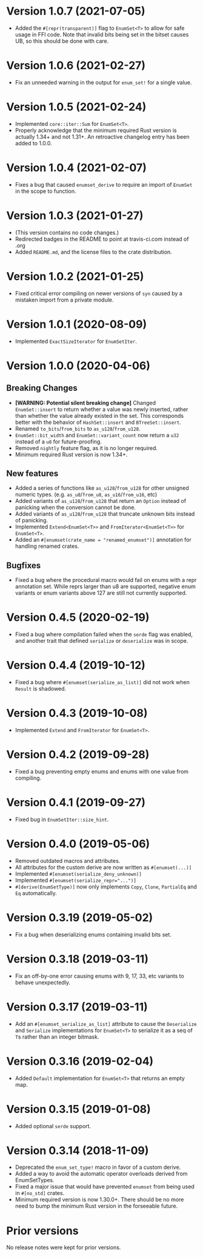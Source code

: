 # Version 1.0.7 (2021-07-05)
* Added the `#[repr(transparent)]` flag to `EnumSet<T>` to allow for safe usage
  in FFI code. Note that invalid bits being set in the bitset causes UB, so
  this should be done with care.

# Version 1.0.6 (2021-02-27)
* Fix an unneeded warning in the output for `enum_set!` for a single value.

# Version 1.0.5 (2021-02-24)
* Implemented `core::iter::Sum` for `EnumSet<T>`.
* Properly acknowledge that the minimum required Rust version is actually 1.34+
  and not 1.31+. An retroactive changelog entry has been added to 1.0.0.

# Version 1.0.4 (2021-02-07)
* Fixes a bug that caused `enumset_derive` to require an import of `EnumSet`
  in the scope to function.

# Version 1.0.3 (2021-01-27)
* (This version contains no code changes.)
* Redirected badges in the README to point at travis-ci.com instead of .org
* Added `README.md`, and the license files to the crate distribution.

# Version 1.0.2 (2021-01-25)
* Fixed critical error compiling on newer versions of `syn` caused by a
  mistaken import from a private module.

# Version 1.0.1 (2020-08-09)
* Implemented `ExactSizeIterator` for `EnumSetIter`.

# Version 1.0.0 (2020-04-06)

## Breaking Changes
* **[WARNING: Potential silent breaking change]** Changed `EnumSet::insert` to
  return whether a value was newly  inserted, rather than whether the value
  already existed in the set. This corresponds better with the behavior of
  `HashSet::insert` and `BTreeSet::insert`.
* Renamed `to_bits`/`from_bits` to `as_u128`/`from_u128`.
* `EnumSet::bit_width` and `EnumSet::variant_count` now return a `u32` instead
  of a `u8` for future-proofing.
* Removed `nightly` feature flag, as it is no longer required.
* Minimum required Rust version is now 1.34+.

## New features
* Added a series of functions like `as_u128`/`from_u128` for other unsigned
  numeric types. (e.g. `as_u8`/`from_u8`, `as_u16`/`from_u16`, etc)
* Added variants of `as_u128`/`from_u128` that return an `Option` instead of
  panicking when the conversion cannot be done.
* Added variants of `as_u128`/`from_u128` that truncate unknown bits instead
  of panicking.
* Implemented `Extend<EnumSet<T>>` and `FromIterator<EnumSet<T>>` for
  `EnumSet<T>`.
* Added an `#[enumset(crate_name = "renamed_enumset")]` annotation for
  handling renamed crates.

## Bugfixes
* Fixed a bug where the procedural macro would fail on enums with a repr
  annotation set. While reprs larger than u8 are supported, negative enum
  variants or enum variants above 127 are still not currently supported.

# Version 0.4.5 (2020-02-19)
* Fixed a bug where compilation failed when the `serde` flag was enabled, and
  another trait that defined `serialize` or `deserialize` was in scope.

# Version 0.4.4 (2019-10-12)
* Fixed a bug where `#[enumset(serialize_as_list)]` did not work when `Result`
  is shadowed.

# Version 0.4.3 (2019-10-08)
* Implemented `Extend` and `FromIterator` for `EnumSet<T>`.

# Version 0.4.2 (2019-09-28)
* Fixed a bug preventing empty enums and enums with one value from compiling.

# Version 0.4.1 (2019-09-27)
* Fixed bug in `EnumSetIter::size_hint`.

# Version 0.4.0 (2019-05-06)
* Removed outdated macros and attributes.
* All attributes for the custom derive are now written as `#[enumset(...)]`
* Implemented `#[enumset(serialize_deny_unknown)]`
* Implemented `#[enumset(serialize_repr="...")]`
* `#[derive(EnumSetType)]` now only implements `Copy`, `Clone`, `PartialEq` and
  `Eq` automatically.

# Version 0.3.19 (2019-05-02)
* Fix a bug when deserializing enums containing invalid bits set.

# Version 0.3.18 (2019-03-11)
* Fix an off-by-one error causing enums with 9, 17, 33, etc variants to behave
  unexpectedly.

# Version 0.3.17 (2019-03-11)
* Add an `#[enumset_serialize_as_list]` attribute to cause the `Deserialize`
  and `Serialize` implementations for `EnumSet<T>` to serialize it as a seq
  of `T`s rather than an integer bitmask.

# Version 0.3.16 (2019-02-04)
* Added `Default` implementation for `EnumSet<T>` that returns an empty map.

# Version 0.3.15 (2019-01-08)
* Added optional `serde` support.

# Version 0.3.14 (2018-11-09)

* Deprecated the `enum_set_type!` macro in favor of a custom derive.
* Added a way to avoid the automatic operator overloads derived from
  EnumSetTypes.
* Fixed a major issue that would have prevented `enumset` from being used in
  `#[no_std]` crates.
* Minimum required version is now 1.30.0+. There should be no more need to
  bump the minimum Rust version in the forseeable future.

# Prior versions

No release notes were kept for prior versions.
